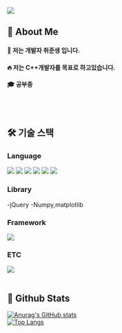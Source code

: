 <div>
<img src="https://capsule-render.vercel.app/api?type=venom&color=auto&height=300&section=header&text=Roxy-nl-GitHub&fontSize=90" />
</div>
 <!--Body-->
  
  ## 👀 About Me
  #### :raising_hand: 저는 개발자 취준생 입니다.<br/>
  #### :fire: 저는 C++개발자를 목표로 하고있습니다.<br/>
  #### :mortar_board: 공부중
  <br/>
  <br/>
  
  ## 🛠️ 기술 스택
  ### Language
  <!--Python-->
  <img src="https://img.shields.io/badge/Python-3776AB?style=flat-square&logo=Python&logoColor=white"/>
  <!--JavaScript-->
  <img src="https://img.shields.io/badge/JavaScript-F7DF1E?style=flat-square&logo=JavaScript&logoColor=white"/>
  <!--HTML5-->
  <img src="https://img.shields.io/badge/HTML5-E34F26?style=flat-square&logo=HTML5&logoColor=white"/>
  <!--CSS-->
  <img src="https://img.shields.io/badge/CSS3-1572B6?style=flat-square&logo=CSS3&logoColor=white"/>
  <!--Clang-->
   <img src="https://img.shields.io/badge/Clang-A8B9CC?style=flat-square&logo=c&logoColor=white"/>
    <img src="https://img.shields.io/badge/C++-00599C?style=flat-square&logo=cplusplus&logoColor=white"/>
  <br/>

  
  ### Library
  -jQuery
  -Numpy,matplotlib
  <br/>
  
  ### Framework
  <!--React-->
  <img src="https://img.shields.io/badge/React-61DAFB?style=flat-square&logo=React&logoColor=white&Color=white"/>
  <br/>
  
  ### ETC
  <!--MongoDB-->
  <img src="https://img.shields.io/badge/mongodb-47A248?style=flat-square&logo=mongodb&logoColor=white"/>
  <br/>
  <br/>
  
  ## 🤔 Github Stats
 [![Anurag's GitHub stats](https://github-readme-stats.vercel.app/api?username=Roxy-57)](https://github.com/anuraghazra/github-readme-stats)
  <br/>
[![Top Langs](https://github-readme-stats.vercel.app/api/top-langs/?username=Roxy-57)](https://github.com/anuraghazra/github-readme-stats)
  
</div>

<!--<img src="https://img.shields.io/badge/공식_명칭-공식_색상_코드?style=flat-square&logo=공식_명칭&logoColor=white"/>
-->
<!--
**Roxy-57/Roxy-57** is a ✨ _special_ ✨ repository because its `README.md` (this file) appears on your GitHub profile.

Here are some ideas to get you started:

- 🔭 I’m currently working on ...
- 🌱 I’m currently learning ...
- 👯 I’m looking to collaborate on ...
- 🤔 I’m looking for help with ...
- 💬 Ask me about ...
- 📫 How to reach me: ...
- 😄 Pronouns: ...
- ⚡ Fun fact: ...
-->
